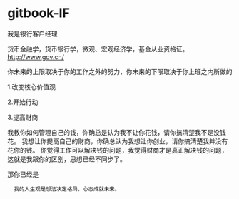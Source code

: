 # gitbook-IF

我是银行客户经理

货币金融学，货币银行学，微观、宏观经济学，基金从业资格证。
http://www.gov.cn/


你未来的上限取决于你的工作之外的努力，你未来的下限取决于你上班之内所做的

1.改变核心价值观

2.开始行动

3.提高财商


我教你如何管理自己的钱，你确总是认为我不让你花钱，请你搞清楚我不是没钱花。
我想让你提高自己的财商，你确总认为我想让你创业，请你搞清楚我并没有花你的钱。
你觉得工作可以解决钱的问题，我觉得财商才是真正解决钱的问题，这就是我跟你的区别，思想已经不同步了。

那你已经是

      我的人生观是想法决定格局，心态成就未来。
      
      
      
      
      
      
      
      
      
      
      
      
      
      
      
      
      
      
      
      
      
      
      
      
      
      